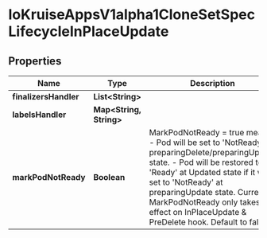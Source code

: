 
# IoKruiseAppsV1alpha1CloneSetSpecLifecycleInPlaceUpdate

## Properties
Name | Type | Description | Notes
------------ | ------------- | ------------- | -------------
**finalizersHandler** | **List&lt;String&gt;** |  |  [optional]
**labelsHandler** | **Map&lt;String, String&gt;** |  |  [optional]
**markPodNotReady** | **Boolean** | MarkPodNotReady &#x3D; true means: - Pod will be set to &#39;NotReady&#39; at preparingDelete/preparingUpdate state. - Pod will be restored to &#39;Ready&#39; at Updated state if it was set to &#39;NotReady&#39; at preparingUpdate state. Currently, MarkPodNotReady only takes effect on InPlaceUpdate &amp; PreDelete hook. Default to false. |  [optional]



